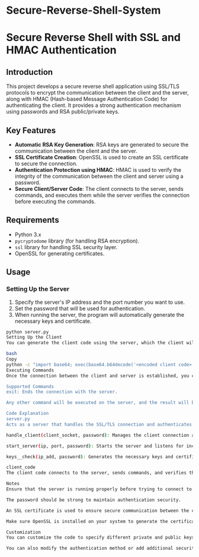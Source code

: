 # Secure-Reverse-Shell-System

# Secure Reverse Shell with SSL and HMAC Authentication

## Introduction

This project develops a secure reverse shell application using SSL/TLS protocols to encrypt the communication between the client and the server, along with HMAC (Hash-based Message Authentication Code) for authenticating the client. It provides a strong authentication mechanism using passwords and RSA public/private keys.

## Key Features

- **Automatic RSA Key Generation**: RSA keys are generated to secure the communication between the client and the server.
- **SSL Certificate Creation**: OpenSSL is used to create an SSL certificate to secure the connection.
- **Authentication Protection using HMAC**: HMAC is used to verify the integrity of the communication between the client and server using a password.
- **Secure Client/Server Code**: The client connects to the server, sends commands, and executes them while the server verifies the connection before executing the commands.

## Requirements

- Python 3.x
- `pycryptodome` library (for handling RSA encryption).
- `ssl` library for handling SSL security layer.
- OpenSSL for generating certificates.

## Usage

### Setting Up the Server

1. Specify the server's IP address and the port number you want to use.
2. Set the password that will be used for authentication.
3. When running the server, the program will automatically generate the necessary keys and certificate.

```bash
python server.py
Setting Up the Client
You can generate the client code using the server, which the client will use to connect to the server using SSL certificate and authentication key.

bash
Copy
python -c "import base64; exec(base64.b64decode('<encoded client code>'))"
Executing Commands
Once the connection between the client and server is established, you can send commands via the server's command-line interface. The commands will be executed on the server, and the results will be sent back to the client.

Supported Commands
exit: Ends the connection with the server.

Any other command will be executed on the server, and the result will be sent to the client.

Code Explanation
server.py
Acts as a server that handles the SSL/TLS connection and authenticates the client using HMAC. It processes the client's commands and executes them on the server.

handle_client(client_socket, password): Manages the client connection and authenticates the client using HMAC.

start_server(ip, port, password): Starts the server and listens for incoming connections from clients.

keys__check(ip_add, password): Generates the necessary keys and certificates.

client_code
The client code connects to the server, sends commands, and verifies the server’s identity via SSL and HMAC.

Notes
Ensure that the server is running properly before trying to connect to it from the client.

The password should be strong to maintain authentication security.

An SSL certificate is used to ensure secure communication between the client and the server.

Make sure OpenSSL is installed on your system to generate the certificates correctly.

Customization
You can customize the code to specify different private and public keys or even use different runtime environments.

You can also modify the authentication method or add additional security measures
